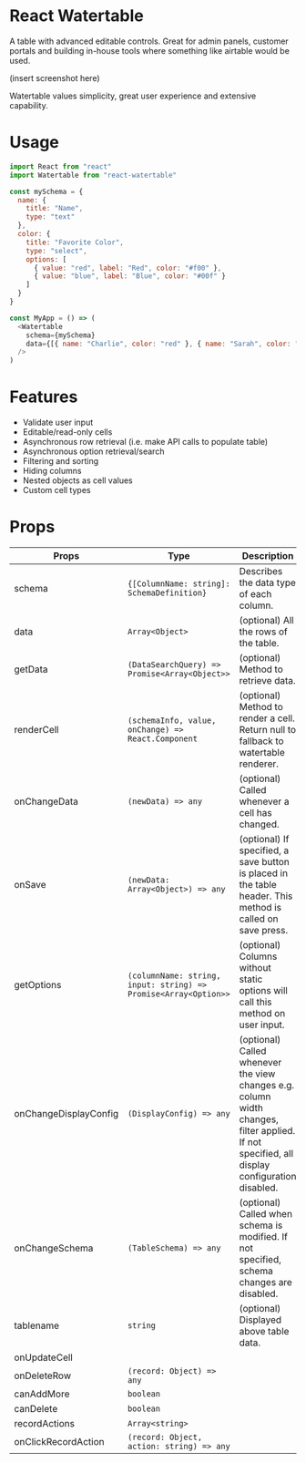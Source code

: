 # React Watertable

A table with advanced editable controls. Great for admin panels, customer portals and building in-house tools where something like airtable would be used.

(insert screenshot here)

Watertable values simplicity, great user experience and extensive capability.

# Usage

```javascript
import React from "react"
import Watertable from "react-watertable"

const mySchema = {
  name: {
    title: "Name",
    type: "text"
  },
  color: {
    title: "Favorite Color",
    type: "select",
    options: [
      { value: "red", label: "Red", color: "#f00" },
      { value: "blue", label: "Blue", color: "#00f" }
    ]
  }
}

const MyApp = () => (
  <Watertable
    schema={mySchema}
    data={[{ name: "Charlie", color: "red" }, { name: "Sarah", color: "blue" }]}
  />
)
```

# Features

- Validate user input
- Editable/read-only cells
- Asynchronous row retrieval (i.e. make API calls to populate table)
- Asynchronous option retrieval/search
- Filtering and sorting
- Hiding columns
- Nested objects as cell values
- Custom cell types

# Props

| Props                 | Type                                                            | Description                                                                                                                                  |
| --------------------- | --------------------------------------------------------------- | -------------------------------------------------------------------------------------------------------------------------------------------- |
| schema                | `{[ColumnName: string]: SchemaDefinition}`                      | Describes the data type of each column.                                                                                                      |
| data                  | `Array<Object>`                                                 | (optional) All the rows of the table.                                                                                                        |
| getData               | `(DataSearchQuery) => Promise<Array<Object>>`                   | (optional) Method to retrieve data.                                                                                                          |
| renderCell            | `(schemaInfo, value, onChange) => React.Component`              | (optional) Method to render a cell. Return null to fallback to watertable renderer.                                                          |
| onChangeData          | `(newData) => any`                                              | (optional) Called whenever a cell has changed.                                                                                               |
| onSave                | `(newData: Array<Object>) => any`                               | (optional) If specified, a save button is placed in the table header. This method is called on save press.                                   |
| getOptions            | `(columnName: string, input: string) => Promise<Array<Option>>` | (optional) Columns without static options will call this method on user input.                                                               |
| onChangeDisplayConfig | `(DisplayConfig) => any`                                        | (optional) Called whenever the view changes e.g. column width changes, filter applied. If not specified, all display configuration disabled. |
| onChangeSchema        | `(TableSchema) => any`                                          | (optional) Called when schema is modified. If not specified, schema changes are disabled.                                                    |
| tablename             | `string`                                                        | (optional) Displayed above table data.                                                                                                       |
| onUpdateCell          |                                                                 |                                                                                                                                              |
| onDeleteRow           | `(record: Object) => any`                                       |                                                                                                                                              |
| canAddMore            | `boolean`                                                       |                                                                                                                                              |
| canDelete             | `boolean`                                                       |                                                                                                                                              |
| recordActions         | `Array<string>`                                                 |                                                                                                                                              |
| onClickRecordAction   | `(record: Object, action: string) => any`                       |                                                                                                                                              |
